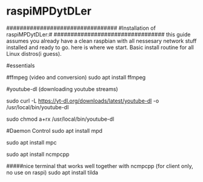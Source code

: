 # raspiMPDytDLer
#################################
#Installation of raspiMPDytDLer:#
#################################
this guide assumes you already have a clean raspbian with all nessesary network stuff installed and ready to go. 
here is where we start.
Basic install routine for all Linux distros(i guess).

#essentials

#ffmpeg (video and conversion)
sudo apt install ffmpeg 

#youtube-dl (downloading youtube streams)

sudo curl -L https://yt-dl.org/downloads/latest/youtube-dl -o /usr/local/bin/youtube-dl

sudo chmod a+rx /usr/local/bin/youtube-dl

#Daemon Control
sudo apt install mpd

sudo apt install mpc 

sudo apt install ncmpcpp 

#####nice terminal that works well together with ncmpcpp (for client only, no use on raspi)
sudo apt install tilda 


